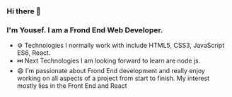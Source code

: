 ### Hi there 👋

<!--
**Yousefeslam214/Yousefeslam214** is a ✨ _special_ ✨ repository because its `README.md` (this file) appears on your GitHub profile.

Here are some ideas to get you started:

- 🔭 I’m currently working on ...
- 🌱 I’m currently learning ...
- 👯 I’m looking to collaborate on ...
- 🤔 I’m looking for help with ...
- 💬 Ask me about ...
- 📫 How to reach me: ...
- 😄 Pronouns: ...
- ⚡ Fun fact: ...
-->
### I'm Yousef. I am a Frond End Web Developer.

- ⚙️ Technologies I normally work with include HTML5, CSS3, JavaScript ES6, React.
- ⏭️ Next Technologies I am looking forward to learn are node js.
- 😄 I’m passionate about Frond End development and really enjoy working on all aspects of a project from start to finish. My interest mostly lies in the Front End and React
